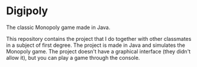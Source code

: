 # Digipoly
The classic Monopoly game made in Java.

This repository contains the project that I do together with other classmates in a subject of first degree. The project is made in Java and simulates the Monopoly game. The project doesn't have a graphical interface (they didn't allow it), but you can play a game through the console.

